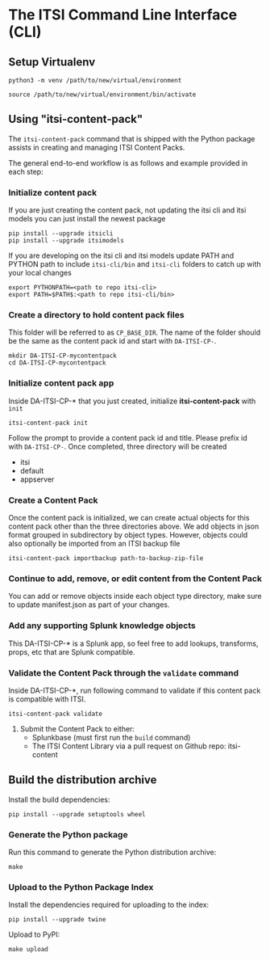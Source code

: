 # The ITSI Command Line Interface (CLI)

## Setup Virtualenv


```
python3 -m venv /path/to/new/virtual/environment

source /path/to/new/virtual/environment/bin/activate
```


## Using "itsi-content-pack"

The `itsi-content-pack` command that is shipped with the Python package assists in creating and managing ITSI Content Packs.

The general end-to-end workflow is as follows and example provided in each step:
### Initialize content pack
If you are just creating the content pack, not updating the itsi cli and itsi models
you can just install the newest package
```
pip install --upgrade itsicli
pip install --upgrade itsimodels
```
If you are developing on the itsi cli and itsi models
update PATH and PYTHON path to include `itsi-cli/bin` and `itsi-cli` folders to catch up with your local changes
```
export PYTHONPATH=<path to repo itsi-cli>
export PATH=$PATH$:<path to repo itsi-cli/bin>
```
### Create a directory to hold content pack files
This folder will be referred to as `CP_BASE_DIR`. The name of the folder should be the same as the content pack id and
start with `DA-ITSI-CP-`.
```
mkdir DA-ITSI-CP-mycontentpack
cd DA-ITSI-CP-mycontentpack
```
### Initialize content pack app
Inside DA-ITSI-CP-* that you just created, initialize **itsi-content-pack** with `init`
```
itsi-content-pack init
```
Follow the prompt to provide a content pack id and title. Please prefix id with `DA-ITSI-CP-`. Once completed,
three directory will be created
- itsi
- default
- appserver
### Create a Content Pack
Once the content pack is initialized, we can create actual objects for this content pack other than the three directories above. 
We add objects in json format grouped in subdirectory by object types. 
However, objects could also optionally be imported from an ITSI backup file
```
itsi-content-pack importbackup path-to-backup-zip-file
```
### Continue to add, remove, or edit content from the Content Pack
You can add or remove objects inside each object type directory, make sure to update manifest.json as part of your changes.
### Add any supporting Splunk knowledge objects
This DA-ITSI-CP-* is a Splunk app, so feel free to add lookups, transforms, props, etc that are Splunk compatible.
### Validate the Content Pack through the `validate` command
Inside DA-ITSI-CP-*, run following command to validate if this content pack is compatible with ITSI.
```
itsi-content-pack validate
```
1. Submit the Content Pack to either:
    - Splunkbase (must first run the `build` command)
    - The ITSI Content Library via a pull request on Github repo: itsi-content


## Build the distribution archive

Install the build dependencies:
```
pip install --upgrade setuptools wheel
```

### Generate the Python package

Run this command to generate the Python distribution archive:
```
make
```

### Upload to the Python Package Index

Install the dependencies required for uploading to the index:

```
pip install --upgrade twine
```

Upload to PyPI:

```
make upload
```
